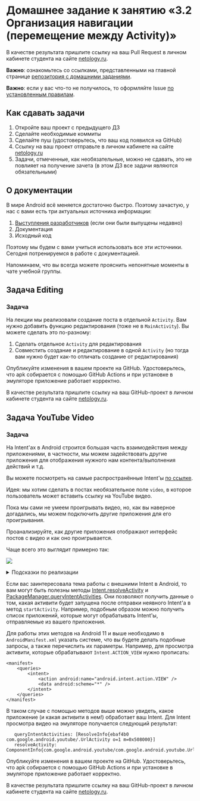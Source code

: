 # Домашнее задание к занятию «3.2 Организация навигации (перемещение между Activity)»

В качестве результата пришлите ссылку на ваш Pull Request в личном кабинете студента на сайте [netology.ru](https://netology.ru).

**Важно**: ознакомьтесь со ссылками, представленными на главной странице [репозитория с домашними заданиями](../README.md).

**Важно**: если у вас что-то не получилось, то оформляйте Issue [по установленным правилам](../report-requirements.md).

## Как сдавать задачи

1. Откройте ваш проект с предыдущего ДЗ
1. Сделайте необходимые коммиты
1. Сделайте пуш (удостоверьтесь, что ваш код появился на GitHub)
1. Ссылку на ваш проект отправьте в личном кабинете на сайте [netology.ru](https://netology.ru)
1. Задачи, отмеченные, как необязательные, можно не сдавать, это не повлияет на получение зачета (в этом ДЗ все задачи являются обязательными)

## О документации

В мире Android всё меняется достаточно быстро. Поэтому зачастую, у нас с вами есть три актуальных источника информации:
1. [Выступления разработчиков](https://www.youtube.com/user/androiddevelopers) (если они были выпущены недавно)
1. Документация
1. Исходный код

Поэтому мы будем с вами учиться использовать все эти источники. Сегодня потренируемся в работе с документацией.

Напоминаем, что вы всегда можете прояснить непонятные моменты в чате учебной группы.

## Задача Editing

### Задача

На лекции мы реализовали создание поста в отдельной `Activity`. Вам нужно добавить функцию редактирования (тоже не в `MainActivity`). Вы можете сделать это по-разному:
1. Сделать отдельное `Activity` для редактирования
1. Совместить создание и редактирование в одной `Activity` (но тогда вам нужно будет как-то отличать создание от редактирования)

Опубликуйте изменения в вашем проекте на GitHub. Удостоверьтесь, что apk собирается с помощью GitHub Actions и при установке в эмуляторе приложение работает корректно.

В качестве результата пришлите ссылку на ваш GitHub-проект в личном кабинете студента на сайте [netology.ru](https://netology.ru).

## Задача YouTube Video

### Задача

На Intent'ах в Android строится большая часть взаимодействия между приложениями, в частности, мы можем задействовать другие приложения для отображения нужного нам контента/выполнения действий и т.д.

Вы можете посмотреть на самые распространённые Intent'ы [по ссылке](https://developer.android.com/guide/components/intents-common).

Идея: мы хотим сделать в постах необязательное поле `video`, в которое пользователь может вставить ссылку на YouTube видео.

Пока мы сами не умеем проигрывать видео, но, как вы наверное догадались, мы можем подключить другие приложения для его проигрывания.

Проанализируйте, как другие приложения отображают интерфейс постов с видео и как оно проигрывается.

Чаще всего это выглядит примерно так:

![](pic/video.png)

<details>
<summary>Подсказки по реализации</summary>

1. Не заморачивайтесь с обложкой, поставьте вместо неё заглушку и кнопку Play
1. Перехватывайте все клики на кнопке и на обложке (т.е. пользователь не обязательно должен попадать в саму кнопку)
1. Для отображения открытия приложения, вам достаточно:
    * URL'а вида: `"https://www.youtube.com/watch?v=WhWc3b3KhnY"` или сокращённой версии
    * передать этот URL в `Uri.parse`: `Intent(Intent.ACTION_VIEW, Uri.parse('url'))`
    * стартовать Activity с созданным Intent'ом
</details>

Если вас заинтересовала тема работы с внешними Intent в Android, то вам могут быть полезны методы [Intent.resolveActivity](https://developer.android.com/reference/android/content/Intent#resolveActivity(android.content.pm.PackageManager)) и [PackageManager.queryIntentActivities](https://developer.android.com/reference/android/content/pm/PackageManager#queryIntentActivities(android.content.Intent,%20int)).
Они позволяют получить данные о том, какая активити будет запущена после отправки неявного Intent'а в метод `startActivity`. Например, подобным образом можно получить список приложений, которые могут обрабатывать Intent'ы, отправляемые из вашего приложения.
   
Для работы этих методов на Android 11 и выше необходимо в `AndroidManifest.xml` указать системе, что вы будете делать подобные запросы, а также перечислить их параметры.
Например, для просмотра активити, которые обрабатывают `Intent.ACTION_VIEW` нужно прописать:

```
<manifest>
    <queries>
        <intent>
            <action android:name="android.intent.action.VIEW" />
            <data android:scheme="*" />
        </intent>
    </queries>
</manifest>
```
   
В таком случае с помощью методов выше можно увидеть, какое приложение (и какая активити в нем!) обработает ваш Intent. Для Intent просмотра видео на эмуляторе получается следующий результат:

```
   queryIntentActivities: [ResolveInfo{ebaf4b0 com.google.android.youtube/.UrlActivity o=1 m=0x508000}]
   resolveActivity: ComponentInfo{com.google.android.youtube/com.google.android.youtube.UrlActivity}
```

Опубликуйте изменения в вашем проекте на GitHub. Удостоверьтесь, что apk собирается с помощью GitHub Actions и при установке в эмуляторе приложение работает корректно.

В качестве результата пришлите ссылку на ваш GitHub-проект в личном кабинете студента на сайте [netology.ru](https://netology.ru).
